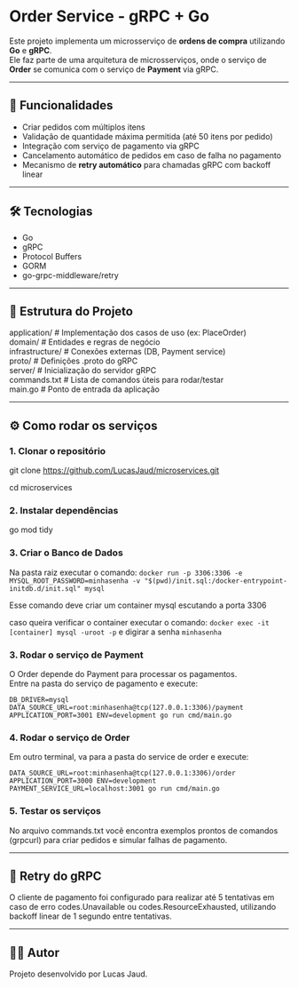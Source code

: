 # Order Service - gRPC + Go

Este projeto implementa um microsserviço de **ordens de compra** utilizando **Go** e **gRPC**.  
Ele faz parte de uma arquitetura de microsserviços, onde o serviço de **Order** se comunica com o serviço de **Payment** via gRPC.

---

## 🚀 Funcionalidades

- Criar pedidos com múltiplos itens  
- Validação de quantidade máxima permitida (até 50 itens por pedido)  
- Integração com serviço de pagamento via gRPC  
- Cancelamento automático de pedidos em caso de falha no pagamento  
- Mecanismo de **retry automático** para chamadas gRPC com backoff linear  

---

## 🛠️ Tecnologias

- Go  
- gRPC  
- Protocol Buffers  
- GORM  
- go-grpc-middleware/retry  

---

## 📂 Estrutura do Projeto

application/     # Implementação dos casos de uso (ex: PlaceOrder)  
domain/          # Entidades e regras de negócio  
infrastructure/  # Conexões externas (DB, Payment service)  
proto/           # Definições .proto do gRPC  
server/          # Inicialização do servidor gRPC  
commands.txt     # Lista de comandos úteis para rodar/testar  
main.go          # Ponto de entrada da aplicação  

---

## ⚙️ Como rodar os serviços

### 1. Clonar o repositório
git clone https://github.com/LucasJaud/microservices.git

cd microservices

### 2. Instalar dependências
go mod tidy

### 3. Criar o Banco de Dados
Na pasta raiz executar o comando: `docker run -p 3306:3306 -e MYSQL_ROOT_PASSWORD=minhasenha -v "$(pwd)/init.sql:/docker-entrypoint-initdb.d/init.sql" mysql`

Esse comando deve criar um container mysql escutando a porta 3306

caso queira verificar o container executar o comando: `docker exec -it [container] mysql -uroot -p` e digirar a senha `minhasenha`

### 3. Rodar o serviço de Payment
O Order depende do Payment para processar os pagamentos.  
Entre na pasta do serviço de pagamento e execute:

`DB_DRIVER=mysql DATA_SOURCE_URL=root:minhasenha@tcp(127.0.0.1:3306)/payment APPLICATION_PORT=3001 ENV=development go run cmd/main.go`


### 4. Rodar o serviço de Order
Em outro terminal, va para a pasta do service de order e execute:

`DATA_SOURCE_URL=root:minhasenha@tcp(127.0.0.1:3306)/order APPLICATION_PORT=3000 ENV=development PAYMENT_SERVICE_URL=localhost:3001 go run cmd/main.go`


### 5. Testar os serviços
No arquivo commands.txt você encontra exemplos prontos de comandos (grpcurl) para criar pedidos e simular falhas de pagamento.

---

## 🔄 Retry do gRPC

O cliente de pagamento foi configurado para realizar até 5 tentativas em caso de erro codes.Unavailable ou codes.ResourceExhausted, utilizando backoff linear de 1 segundo entre tentativas.

---

## 👨‍💻 Autor

Projeto desenvolvido por Lucas Jaud.  
